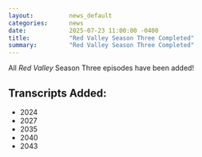 ```yaml
---
layout:          news_default
categories:      news
date:            2025-07-23 11:00:00 -0400
title:           "Red Valley Season Three Completed"
summary:         "Red Valley Season Three Completed"
---
```


All *Red Valley* Season Three episodes have been added!

## Transcripts Added:
* 2024
* 2027
* 2035
* 2040
* 2043
